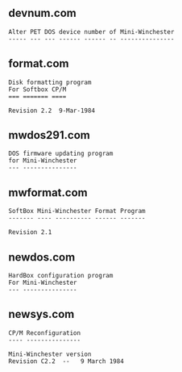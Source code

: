 
devnum.com
----------

    Alter PET DOS device number of Mini-Winchester
    ----- --- --- ------ ------ -- ---------------

format.com
----------

    Disk formatting program
    For Softbox CP/M
    === ======= ====

    Revision 2.2  9-Mar-1984

mwdos291.com
------------

    DOS firmware updating program
    for Mini-Winchester
    --- ---------------

mwformat.com
------------

    SoftBox Mini-Winchester Format Program
    ------- ---- ---------- ------ -------

    Revision 2.1

newdos.com
----------

    HardBox configuration program
    For Mini-Winchester
    --- ---------------

newsys.com
----------

    CP/M Reconfiguration
    ---- ---------------

    Mini-Winchester version
    Revision C2.2  --   9 March 1984
